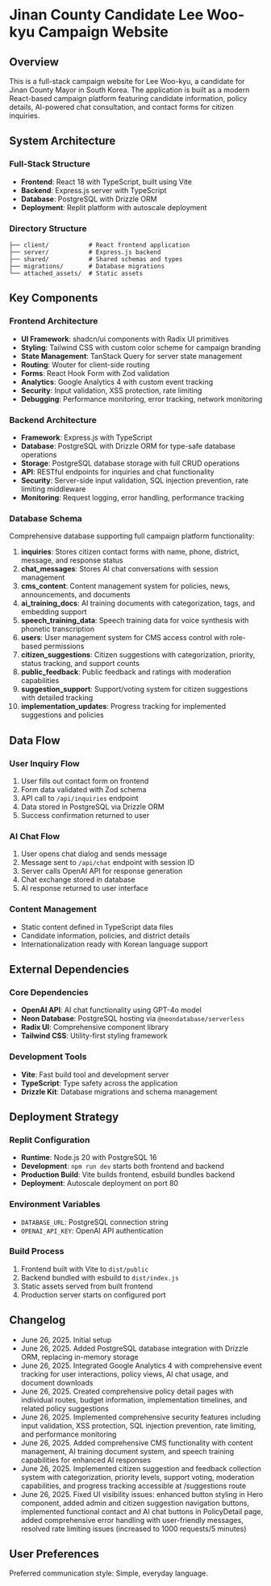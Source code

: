 # Jinan County Candidate Lee Woo-kyu Campaign Website

## Overview

This is a full-stack campaign website for Lee Woo-kyu, a candidate for Jinan County Mayor in South Korea. The application is built as a modern React-based campaign platform featuring candidate information, policy details, AI-powered chat consultation, and contact forms for citizen inquiries.

## System Architecture

### Full-Stack Structure
- **Frontend**: React 18 with TypeScript, built using Vite
- **Backend**: Express.js server with TypeScript
- **Database**: PostgreSQL with Drizzle ORM
- **Deployment**: Replit platform with autoscale deployment

### Directory Structure
```
├── client/           # React frontend application
├── server/           # Express.js backend
├── shared/           # Shared schemas and types
├── migrations/       # Database migrations
└── attached_assets/  # Static assets
```

## Key Components

### Frontend Architecture
- **UI Framework**: shadcn/ui components with Radix UI primitives
- **Styling**: Tailwind CSS with custom color scheme for campaign branding
- **State Management**: TanStack Query for server state management
- **Routing**: Wouter for client-side routing
- **Forms**: React Hook Form with Zod validation
- **Analytics**: Google Analytics 4 with custom event tracking
- **Security**: Input validation, XSS protection, rate limiting
- **Debugging**: Performance monitoring, error tracking, network monitoring

### Backend Architecture
- **Framework**: Express.js with TypeScript
- **Database**: PostgreSQL with Drizzle ORM for type-safe database operations
- **Storage**: PostgreSQL database storage with full CRUD operations
- **API**: RESTful endpoints for inquiries and chat functionality
- **Security**: Server-side input validation, SQL injection prevention, rate limiting middleware
- **Monitoring**: Request logging, error handling, performance tracking

### Database Schema
Comprehensive database supporting full campaign platform functionality:
1. **inquiries**: Stores citizen contact forms with name, phone, district, message, and response status
2. **chat_messages**: Stores AI chat conversations with session management
3. **cms_content**: Content management system for policies, news, announcements, and documents
4. **ai_training_docs**: AI training documents with categorization, tags, and embedding support
5. **speech_training_data**: Speech training data for voice synthesis with phonetic transcription
6. **users**: User management system for CMS access control with role-based permissions
7. **citizen_suggestions**: Citizen suggestions with categorization, priority, status tracking, and support counts
8. **public_feedback**: Public feedback and ratings with moderation capabilities
9. **suggestion_support**: Support/voting system for citizen suggestions with detailed tracking
10. **implementation_updates**: Progress tracking for implemented suggestions and policies

## Data Flow

### User Inquiry Flow
1. User fills out contact form on frontend
2. Form data validated with Zod schema
3. API call to `/api/inquiries` endpoint
4. Data stored in PostgreSQL via Drizzle ORM
5. Success confirmation returned to user

### AI Chat Flow
1. User opens chat dialog and sends message
2. Message sent to `/api/chat` endpoint with session ID
3. Server calls OpenAI API for response generation
4. Chat exchange stored in database
5. AI response returned to user interface

### Content Management
- Static content defined in TypeScript data files
- Candidate information, policies, and district details
- Internationalization ready with Korean language support

## External Dependencies

### Core Dependencies
- **OpenAI API**: AI chat functionality using GPT-4o model
- **Neon Database**: PostgreSQL hosting via `@neondatabase/serverless`
- **Radix UI**: Comprehensive component library
- **Tailwind CSS**: Utility-first styling framework

### Development Tools
- **Vite**: Fast build tool and development server
- **TypeScript**: Type safety across the application
- **Drizzle Kit**: Database migrations and schema management

## Deployment Strategy

### Replit Configuration
- **Runtime**: Node.js 20 with PostgreSQL 16
- **Development**: `npm run dev` starts both frontend and backend
- **Production Build**: Vite builds frontend, esbuild bundles backend
- **Deployment**: Autoscale deployment on port 80

### Environment Variables
- `DATABASE_URL`: PostgreSQL connection string
- `OPENAI_API_KEY`: OpenAI API authentication

### Build Process
1. Frontend built with Vite to `dist/public`
2. Backend bundled with esbuild to `dist/index.js`
3. Static assets served from built frontend
4. Production server starts on configured port

## Changelog

- June 26, 2025. Initial setup
- June 26, 2025. Added PostgreSQL database integration with Drizzle ORM, replacing in-memory storage
- June 26, 2025. Integrated Google Analytics 4 with comprehensive event tracking for user interactions, policy views, AI chat usage, and document downloads
- June 26, 2025. Created comprehensive policy detail pages with individual routes, budget information, implementation timelines, and related policy suggestions
- June 26, 2025. Implemented comprehensive security features including input validation, XSS protection, SQL injection prevention, rate limiting, and performance monitoring
- June 26, 2025. Added comprehensive CMS functionality with content management, AI training document system, and speech training capabilities for enhanced AI responses
- June 26, 2025. Implemented citizen suggestion and feedback collection system with categorization, priority levels, support voting, moderation capabilities, and progress tracking accessible at /suggestions route
- June 26, 2025. Fixed UI visibility issues: enhanced button styling in Hero component, added admin and citizen suggestion navigation buttons, implemented functional contact and AI chat buttons in PolicyDetail page, added comprehensive error handling with user-friendly messages, resolved rate limiting issues (increased to 1000 requests/5 minutes)

## User Preferences

Preferred communication style: Simple, everyday language.